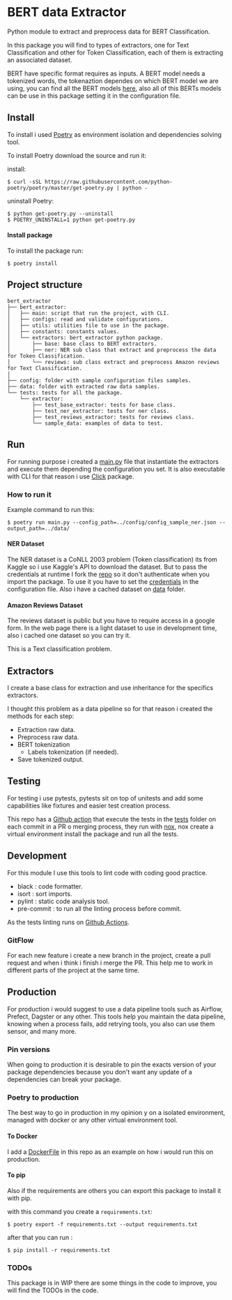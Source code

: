 # BERT data Extractor
Python module to extract and preprocess data for BERT Classification.

In this package you will find to types of extractors, one for Text Classification and other for Token Classification, each of them is extracting an associated dataset.

BERT have specific format requires as inputs. A BERT model needs a tokenized words, the tokenaztion dependes on which BERT model we are using, you can find all the BERT models [here](https://huggingface.co/transformers/pretrained_models.html), also all of this BERTs models can be use in this package setting it in the configuration file.

## Install
To install i used [Poetry](https://python-poetry.org/docs/) as environment isolation and dependencies solving tool.

To install Poetry download the source and run it:

install:
```
$ curl -sSL https://raw.githubusercontent.com/python-poetry/poetry/master/get-poetry.py | python -
```

uninstall Poetry:
```
$ python get-poetry.py --uninstall
$ POETRY_UNINSTALL=1 python get-poetry.py
```

#### Install package

To install the package run:
```
$ poetry install
```

## Project structure
```
bert_extractor
├── bert_extractor:
│   ├── main: script that run the project, with CLI.
│   ├── configs: read and validate configurations.
│   ├── utils: utilities file to use in the package.
│   ├── constants: constants values.
│   └── extractors: bert_extractor python package.
│       ├── base: base class to BERT extractors.
│       ├── ner: NER sub class that extract and preprocess the data for Token Classification.
│       └── reviews: sub class extract and preprocess Amazon reviews for Text Classification.
│ 
├── config: folder with sample configuration files samples.
├── data: folder with extracted raw data samples.
└── tests: tests for all the package.
    └── extractor:
        ├── test_base_extractor: tests for base class.
        ├── test_ner_extractor: tests for ner class.
        ├── test_reviews_extractor: tests for reviews class.
        └── sample_data: examples of data to test.
```

## Run
For running purpose i created a [main.py](./bert_extractor/main.py) file that instantiate the extractors and execute them depending the configuration you set. It is also executable with CLI for that reason i use [Click](https://click.palletsprojects.com/en/8.0.x/) package.

### How to run it
Example command to run this:
```
$ poetry run main.py --config_path=../config/config_sample_ner.json --output_path=../data/
```

#### NER Dataset
The NER dataset is a CoNLL 2003 problem (Token classification) its from Kaggle so i use Kaggle's API to download the dataset. But to pass the credentials at runtime I fork the [repo](https://github.com/fawolfmann/kaggle-api) so it don't authenticate when you import the package.
To use it you have to set the [credentials](https://www.kaggle.com/docs/api#authentication) in the configuration file. Also i have a cached dataset on [data](./data) folder.


#### Amazon Reviews Dataset
The reviews dataset is public but you have to require access in a google form. In the web page there is a light dataset to use in development time, also i cached one dataset so you can try it.

This is a Text classification problem.

## Extractors

I create a base class for extraction and use inheritance for the specifics extractors.

I thought this problem as a data pipeline so for that reason i created the methods for each step:
- Extraction raw data.
- Preprocess raw data.
- BERT tokenization
    - Labels tokenization (if needed).
- Save tokenized output.

## Testing
For testing i use pytests, pytests sit on top of unitests and add some capabilities like fixtures and easier test creation process.

This repo has a [Github action](.github/workflows/ci.yml) that execute the tests in the [tests](./tests) folder on each commit in a PR o merging process, they run with [nox](https://nox.thea.codes/en/stable/), nox create a virtual environment install the package and run all the tests.


## Development
For this module I use this tools to lint code with coding good practice.
- black : code formatter.
- isort : sort imports.
- pylint : static code analysis tool.
- pre-commit : to run all the linting process before commit.

As the tests linting runs on [Github Actions](.github/workflows/ci.yml).

### GitFlow
For each new feature i create a new branch in the project, create a pull request and when i think i finish i merge the PR. This help me to work in different parts of the project at the same time.

## Production
For production i would suggest to use a data pipeline tools such as Airflow, Prefect, Dagster or any other. This tools help you maintain the data pipeline, knowing when a process fails, add retrying tools, you also can use them sensor, and many more.

### Pin versions
When going to production it is desirable to pin the exacts version of your package dependencies because you don't want any update of a dependencies can break your package.

### Poetry to production
The best way to go in production in my opinion y on a isolated environment, managed with docker or any other virtual environment tool.

#### To Docker

I add a [DockerFile](DockerFile) in this repo as an example on how i would run this on production.

#### To pip
Also if the requirements are others you can export this package to install it with pip. 

with this command you create a `requirements.txt`:
```
$ poetry export -f requirements.txt --output requirements.txt
```
after that you can run :

```
$ pip install -r requirements.txt
```

### TODOs
This package is in WIP there are some things in the code to improve, you will find the TODOs in the code.